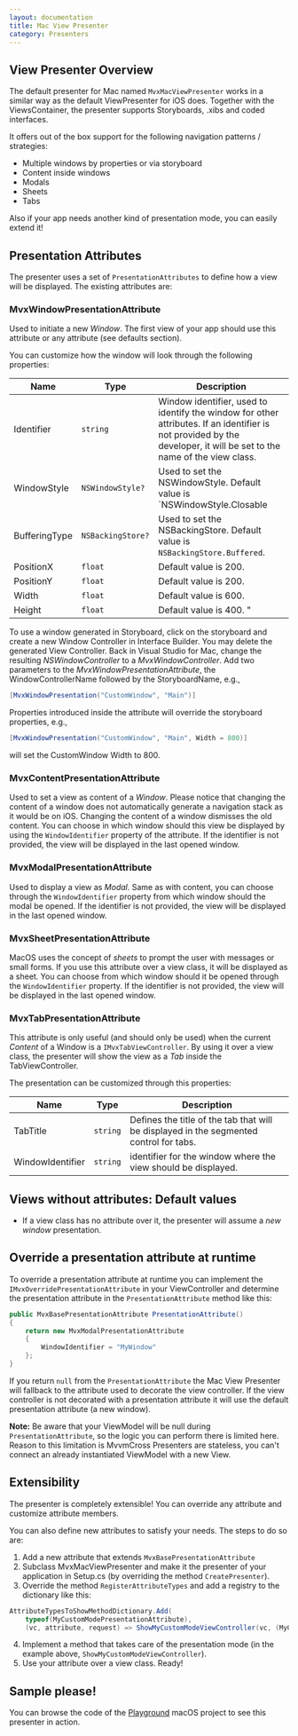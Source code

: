 ```yaml
---
layout: documentation
title: Mac View Presenter
category: Presenters
---
```


## View Presenter Overview

The default presenter for Mac named `MvxMacViewPresenter` works in a similar way as the default ViewPresenter for iOS does. Together with the ViewsContainer, the presenter supports Storyboards, .xibs and coded interfaces.

It offers out of the box support for the following navigation patterns / strategies:

- Multiple windows by properties or via storyboard
- Content inside windows
- Modals
- Sheets
- Tabs

Also if your app needs another kind of presentation mode, you can easily extend it!

## Presentation Attributes

The presenter uses a set of `PresentationAttributes` to define how a view will be displayed. The existing attributes are:

### MvxWindowPresentationAttribute

Used to initiate a new _Window_. The first view of your app should use this attribute or any attribute (see defaults section).

You can customize how the window will look through the following properties:

| Name | Type | Description |
| ---- | ---- | ----------- |
| Identifier | `string` | Window identifier, used to identify the window for other attributes. If an identifier is not provided by the developer, it will be set to the name of the view class. |
| WindowStyle | `NSWindowStyle?` | Used to set the NSWindowStyle. Default value is `NSWindowStyle.Closable | NSWindowStyle.Resizable | NSWindowStyle.Titled`. |
| BufferingType | `NSBackingStore?` | Used to set the NSBackingStore. Default value is `NSBackingStore.Buffered`. |
| PositionX | `float` | Default value is 200. |
| PositionY | `float` | Default value is 200. |
| Width | `float` | Default value is 600. |
| Height | `float` | Default value is 400. "

To use a window generated in Storyboard, click on the storyboard and create a new Window Controller in Interface Builder. You may delete the generated View Controller. Back in Visual Studio for Mac, change the resulting _NSWindowController_ to a _MvxWindowController_. Add two parameters to the _MvxWindowPresentationAttribute_, the WindowControllerName followed by the StoryboardName, e.g.,
```c#
[MvxWindowPresentation("CustomWindow", "Main")]
```

Properties introduced inside the attribute will override the storyboard properties, e.g.,
```c#
[MvxWindowPresentation("CustomWindow", "Main", Width = 800)]
```
will set the CustomWindow Width to 800.

### MvxContentPresentationAttribute

Used to set a view as content of a _Window_. Please notice that changing the content of a window does not automatically generate a navigation stack as it would be on iOS. Changing the content of a window dismisses the old content.
You can choose in which window should this view be displayed by using the `WindowIdentifier` property of the attribute. If the identifier is not provided, the view will be displayed in the last opened window.

### MvxModalPresentationAttribute

Used to display a view as _Modal_. Same as with content, you can choose through the `WindowIdentifier` property from which window should the modal be opened. If the identifier is not provided, the view will be displayed in the last opened window.

### MvxSheetPresentationAttribute

MacOS uses the concept of _sheets_ to prompt the user with messages or small forms. If you use this attribute over a view class, it will be displayed as a sheet. You can choose from which window should it be opened through the `WindowIdentifier` property. If the identifier is not provided, the view will be displayed in the last opened window.

### MvxTabPresentationAttribute

This attribute is only useful (and should only be used) when the current _Content_ of a Window is a `IMvxTabViewController`.
By using it over a view class, the presenter will show the view as a _Tab_ inside the TabViewController.

The presentation can be customized through this properties:

| Name | Type | Description |
| ---- | ---- | ----------- |
| TabTitle | `string` | Defines the title of the tab that will be displayed in the segmented control for tabs. |
| WindowIdentifier | `string` | identifier for the window where the view should be displayed. |

## Views without attributes: Default values

- If a view class has no attribute over it, the presenter will assume a _new window_ presentation.

## Override a presentation attribute at runtime

To override a presentation attribute at runtime you can implement the `IMvxOverridePresentationAttribute` in your ViewController and determine the presentation attribute in the `PresentationAttribute` method like this:
```c#
public MvxBasePresentationAttribute PresentationAttribute()
{
    return new MvxModalPresentationAttribute
    {
        WindowIdentifier = "MyWindow"
    };
}
```

If you return `null` from the `PresentationAttribute` the Mac View Presenter will fallback to the attribute used to decorate the view controller. If the view controller is not decorated with a presentation attribute it will use the default presentation attribute (a new window).

__Note:__ Be aware that your ViewModel will be null during `PresentationAttribute`, so the logic you can perform there is limited here. Reason to this limitation is MvvmCross Presenters are stateless, you can't connect an already instantiated ViewModel with a new View.

## Extensibility
The presenter is completely extensible! You can override any attribute and customize attribute members.

You can also define new attributes to satisfy your needs. The steps to do so are:

1. Add a new attribute that extends `MvxBasePresentationAttribute`
2. Subclass MvxMacViewPresenter and make it the presenter of your application in Setup.cs (by overriding the method `CreatePresenter`).
3. Override the method `RegisterAttributeTypes` and add a registry to the dictionary like this:

```c#
AttributeTypesToShowMethodDictionary.Add(
    typeof(MyCustomModePresentationAttribute),
    (vc, attribute, request) => ShowMyCustomModeViewController(vc, (MyCustomPresentationAttribute)attribute, request));
```

4. Implement a method that takes care of the presentation mode (in the example above, `ShowMyCustomModeViewController`).
5. Use your attribute over a view class. Ready!


## Sample please!
You can browse the code of the [Playground](https://github.com/MvvmCross/MvvmCross/tree/master/TestProjects/Playground) macOS project to see this presenter in action.
